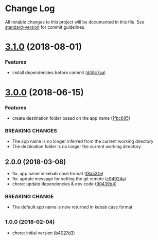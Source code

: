 # Change Log

All notable changes to this project will be documented in this file. See [standard-version](https://github.com/conventional-changelog/standard-version) for commit guidelines.

<a name="3.1.0"></a>

# [3.1.0](https://github.com/leon19/generator-ts-node-starter/compare/v3.0.0...v3.1.0) (2018-08-01)

### Features

- install dependencies before commit ([d46c7aa](https://github.com/leon19/generator-ts-node-starter/commit/d46c7aa))

<a name="3.0.0"></a>

# [3.0.0](https://github.com/leon19/generator-ts-node-starter/compare/v2.0.0...v3.0.0) (2018-06-15)

### Features

- create destination folder based on the app name ([1fbc885](https://github.com/leon19/generator-ts-node-starter/commit/1fbc885))

### BREAKING CHANGES

- The app name is no longer inferred from the current working directory
- The destination folder is no longer the current working directory

<a name="2.0.0"></a>

## 2.0.0 (2018-03-08)

- fix: app name in kebab case format ([f8a531e](https://github.com/leon19/generator-ts-node-starter/commit/f8a531e))
- fix: update message for setting the git remote ([c94924a](https://github.com/leon19/generator-ts-node-starter/commit/c94924a))
- chore: update dependencies & dev code ([90439b4](https://github.com/leon19/generator-ts-node-starter/commit/90439b4))

### BREAKING CHANGE

- The default app name is now returned in kebab case format

<a name="1.0.0"></a>

## <small>1.0.0 (2018-02-04)</small>

- chore: initial version ([b4027d3](https://github.com/leon19/generator-ts-node-starter/commit/b4027d3))
